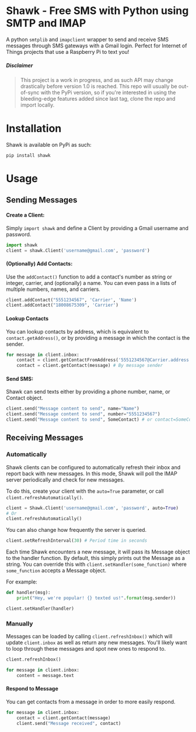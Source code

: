 # Shawk - Free SMS with Python using SMTP and IMAP

A python `smtplib` and `imapclient` wrapper to send and receive SMS messages through SMS gateways with a Gmail login. Perfect for Internet of Things projects that use a Raspberry Pi to text you!


##### Disclaimer

> This project is a work in progress, and as such API may change drastically before version 1.0 is reached. This repo will usually be out-of-sync with the PyPi version, so if you're interested in using the bleeding-edge features added since last tag, clone the repo and import locally.


# Installation
Shawk is available on PyPi as such:

```
pip install shawk
```


# Usage

## Sending Messages

#### Create a Client:

Simply `import shawk` and define a Client by providing a Gmail username and password.

```Python
import shawk
client = shawk.Client('username@gmail.com', 'password')
```


#### (Optionally) Add Contacts:

Use the `addContact()` function to add a contact's number as string or integer, carrier, and (optionally) a name. You can even pass in a lists of multiple numbers, names, and carriers.

```Python
client.addContact("5551234567", 'Carrier', 'Name')
client.addContact("18008675309", 'Carrier')
```

#### Lookup Contacts

You can lookup contacts by address, which is equivalent to `contact.getAddress()`, or by providing a message in which the contact is the sender.

```Python
for message in client.inbox:
    contact = client.getContactFromAddress('5551234567@Carrier.address') # By address
    contact = client.getContact(message) # By message sender
```


#### Send SMS:

Shawk can send texts either by providing a phone number, name, or Contact object.

```Python
client.send("Message content to send", name="Name")
client.send("Message content to send", number="5551234567")
client.send("Message content to send", SomeContact) # or contact=SomeContact
```


## Receiving Messages

### Automatically

Shawk clients can be configured to automatically refresh their inbox and report back with new messages.
In this mode, Shawk will poll the IMAP server periodically and check for new messages.

To do this, create your client with the `auto=True` parameter, or call `client.refreshAutomatically()`.

```Python
client = Shawk.Client('username@gmail.com', 'password', auto=True)
# Or
client.refreshAutomatically()
```

You can also change how frequently the server is queried.

```Python
client.setRefreshInterval(30) # Period time in seconds
```

Each time Shawk encounters a new message, it will pass its Message object to the handler function.
By default, this simply prints out the Message as a string.
You can override this with `client.setHandler(some_function)` where `some_function` accepts a Message object.

For example:

```Python
def handler(msg):
    print("Hey, we're popular! {} texted us!".format(msg.sender))

client.setHandler(handler)
```


### Manually

Messages can be loaded by calling `client.refreshInbox()` which will update `client.inbox` as well as return any new messages.
You'll likely want to loop through these messages and spot new ones to respond to.

```Python
client.refreshInbox()

for message in client.inbox:
    content = message.text
```


#### Respond to Message

You can get contacts from a message in order to more easily respond.

```Python
for message in client.inbox:
    contact = client.getContact(message)
    client.send("Message received", contact)
```
